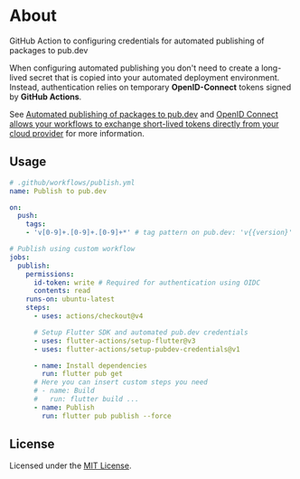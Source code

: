 # About
GitHub Action to configuring credentials for automated publishing of packages to pub.dev

When configuring automated publishing you don't need to create a long-lived secret that is copied into your automated deployment environment. Instead, authentication relies on temporary **OpenID-Connect** tokens signed by **GitHub Actions**.

See [Automated publishing of packages to pub.dev](https://dart.dev/tools/pub/automated-publishing) and [OpenID Connect allows your workflows to exchange short-lived tokens directly from your cloud provider](https://docs.github.com/en/actions/deployment/security-hardening-your-deployments/about-security-hardening-with-openid-connect) for more information.

## Usage

```yml
# .github/workflows/publish.yml
name: Publish to pub.dev

on:
  push:
    tags:
    - 'v[0-9]+.[0-9]+.[0-9]+*' # tag pattern on pub.dev: 'v{{version}'

# Publish using custom workflow
jobs:
  publish:
    permissions:
      id-token: write # Required for authentication using OIDC
      contents: read
    runs-on: ubuntu-latest
    steps:
      - uses: actions/checkout@v4

      # Setup Flutter SDK and automated pub.dev credentials
      - uses: flutter-actions/setup-flutter@v3
      - uses: flutter-actions/setup-pubdev-credentials@v1

      - name: Install dependencies
        run: flutter pub get
      # Here you can insert custom steps you need
      # - name: Build
      #   run: flutter build ...
      - name: Publish
        run: flutter pub publish --force
```

## License

Licensed under the [MIT License](LICENSE).
